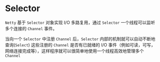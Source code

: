 # Selector
`Netty` 基于 `Selector` 对象实现 I/O  多路复用，通过 `Selector` 一个线程可以监听多个连接的 `Channel`  事件。

当向一个 `Selector` 中注册 `Channel`  后，`Selector` 内部的机制就可以自动不断地查询(`Select`)  这些注册的 `Channel` 是否有已就绪的 I/O 事件（例如可读，可写，网络连接完成等），这样程序就可以很简单地使用一个线程高效地管理多个 `Channel`
